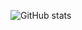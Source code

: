 ![GitHub stats](https://github-readme-stats.vercel.app/api?username=justn-hyeok&show_icons=true&theme=tokyonight)  
